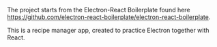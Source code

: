 The project starts from the Electron-React Boilerplate found here https://github.com/electron-react-boilerplate/electron-react-boilerplate.

This is a recipe manager app, created to practice Electron together with React.